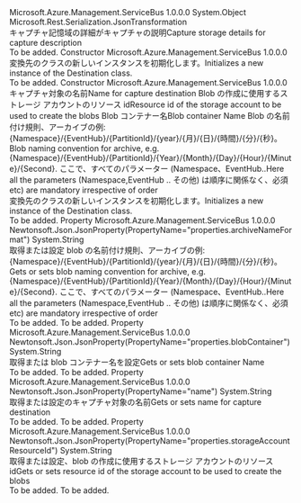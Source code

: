<Type Name="Destination" FullName="Microsoft.Azure.Management.ServiceBus.Models.Destination">
  <TypeSignature Language="C#" Value="public class Destination" />
  <TypeSignature Language="ILAsm" Value=".class public auto ansi beforefieldinit Destination extends System.Object" />
  <TypeSignature Language="DocId" Value="T:Microsoft.Azure.Management.ServiceBus.Models.Destination" />
  <TypeSignature Language="VB.NET" Value="Public Class Destination" />
  <TypeSignature Language="F#" Value="type Destination = class" />
  <AssemblyInfo>
    <AssemblyName>Microsoft.Azure.Management.ServiceBus</AssemblyName>
    <AssemblyVersion>1.0.0.0</AssemblyVersion>
  </AssemblyInfo>
  <Base>
    <BaseTypeName>System.Object</BaseTypeName>
  </Base>
  <Interfaces />
  <Attributes>
    <Attribute>
      <AttributeName>Microsoft.Rest.Serialization.JsonTransformation</AttributeName>
    </Attribute>
  </Attributes>
  <Docs>
    <summary>
            <span data-ttu-id="a1f07-101">キャプチャ記憶域の詳細がキャプチャの説明</span><span class="sxs-lookup"><span data-stu-id="a1f07-101">Capture storage details for capture description</span></span>
            </summary>
    <remarks>To be added.</remarks>
  </Docs>
  <Members>
    <Member MemberName=".ctor">
      <MemberSignature Language="C#" Value="public Destination ();" />
      <MemberSignature Language="ILAsm" Value=".method public hidebysig specialname rtspecialname instance void .ctor() cil managed" />
      <MemberSignature Language="DocId" Value="M:Microsoft.Azure.Management.ServiceBus.Models.Destination.#ctor" />
      <MemberSignature Language="VB.NET" Value="Public Sub New ()" />
      <MemberType>Constructor</MemberType>
      <AssemblyInfo>
        <AssemblyName>Microsoft.Azure.Management.ServiceBus</AssemblyName>
        <AssemblyVersion>1.0.0.0</AssemblyVersion>
      </AssemblyInfo>
      <Parameters />
      <Docs>
        <summary>
            <span data-ttu-id="a1f07-102">変換先のクラスの新しいインスタンスを初期化します。</span><span class="sxs-lookup"><span data-stu-id="a1f07-102">Initializes a new instance of the Destination class.</span></span>
            </summary>
        <remarks>To be added.</remarks>
      </Docs>
    </Member>
    <Member MemberName=".ctor">
      <MemberSignature Language="C#" Value="public Destination (string name = null, string storageAccountResourceId = null, string blobContainer = null, string archiveNameFormat = null);" />
      <MemberSignature Language="ILAsm" Value=".method public hidebysig specialname rtspecialname instance void .ctor(string name, string storageAccountResourceId, string blobContainer, string archiveNameFormat) cil managed" />
      <MemberSignature Language="DocId" Value="M:Microsoft.Azure.Management.ServiceBus.Models.Destination.#ctor(System.String,System.String,System.String,System.String)" />
      <MemberSignature Language="VB.NET" Value="Public Sub New (Optional name As String = null, Optional storageAccountResourceId As String = null, Optional blobContainer As String = null, Optional archiveNameFormat As String = null)" />
      <MemberSignature Language="F#" Value="new Microsoft.Azure.Management.ServiceBus.Models.Destination : string * string * string * string -&gt; Microsoft.Azure.Management.ServiceBus.Models.Destination" Usage="new Microsoft.Azure.Management.ServiceBus.Models.Destination (name, storageAccountResourceId, blobContainer, archiveNameFormat)" />
      <MemberType>Constructor</MemberType>
      <AssemblyInfo>
        <AssemblyName>Microsoft.Azure.Management.ServiceBus</AssemblyName>
        <AssemblyVersion>1.0.0.0</AssemblyVersion>
      </AssemblyInfo>
      <Parameters>
        <Parameter Name="name" Type="System.String" />
        <Parameter Name="storageAccountResourceId" Type="System.String" />
        <Parameter Name="blobContainer" Type="System.String" />
        <Parameter Name="archiveNameFormat" Type="System.String" />
      </Parameters>
      <Docs>
        <param name="name"><span data-ttu-id="a1f07-103">キャプチャ対象の名前</span><span class="sxs-lookup"><span data-stu-id="a1f07-103">Name for capture destination</span></span></param>
        <param name="storageAccountResourceId"><span data-ttu-id="a1f07-104">Blob の作成に使用するストレージ アカウントのリソース id</span><span class="sxs-lookup"><span data-stu-id="a1f07-104">Resource id of the storage account to be used to create the blobs</span></span></param>
        <param name="blobContainer"><span data-ttu-id="a1f07-105">Blob コンテナー名</span><span class="sxs-lookup"><span data-stu-id="a1f07-105">Blob container Name</span></span></param>
        <param name="archiveNameFormat"><span data-ttu-id="a1f07-106">Blob の名前付け規則、アーカイブの例: {Namespace}/{EventHub}/{PartitionId}/{year}/{月}/{日}/{時間}/{分}/{秒}。</span><span class="sxs-lookup"><span data-stu-id="a1f07-106">Blob naming convention for archive, e.g. {Namespace}/{EventHub}/{PartitionId}/{Year}/{Month}/{Day}/{Hour}/{Minute}/{Second}.</span></span>
            <span data-ttu-id="a1f07-107">ここで、すべてのパラメーター (Namespace、EventHub..</span><span class="sxs-lookup"><span data-stu-id="a1f07-107">Here all the parameters (Namespace,EventHub ..</span></span> <span data-ttu-id="a1f07-108">その他) は順序に関係なく、必須</span><span class="sxs-lookup"><span data-stu-id="a1f07-108">etc) are mandatory irrespective of order</span></span></param>
        <summary>
            <span data-ttu-id="a1f07-109">変換先のクラスの新しいインスタンスを初期化します。</span><span class="sxs-lookup"><span data-stu-id="a1f07-109">Initializes a new instance of the Destination class.</span></span>
            </summary>
        <remarks>To be added.</remarks>
      </Docs>
    </Member>
    <Member MemberName="ArchiveNameFormat">
      <MemberSignature Language="C#" Value="public string ArchiveNameFormat { get; set; }" />
      <MemberSignature Language="ILAsm" Value=".property instance string ArchiveNameFormat" />
      <MemberSignature Language="DocId" Value="P:Microsoft.Azure.Management.ServiceBus.Models.Destination.ArchiveNameFormat" />
      <MemberSignature Language="VB.NET" Value="Public Property ArchiveNameFormat As String" />
      <MemberSignature Language="F#" Value="member this.ArchiveNameFormat : string with get, set" Usage="Microsoft.Azure.Management.ServiceBus.Models.Destination.ArchiveNameFormat" />
      <MemberType>Property</MemberType>
      <AssemblyInfo>
        <AssemblyName>Microsoft.Azure.Management.ServiceBus</AssemblyName>
        <AssemblyVersion>1.0.0.0</AssemblyVersion>
      </AssemblyInfo>
      <Attributes>
        <Attribute>
          <AttributeName>Newtonsoft.Json.JsonProperty(PropertyName="properties.archiveNameFormat")</AttributeName>
        </Attribute>
      </Attributes>
      <ReturnValue>
        <ReturnType>System.String</ReturnType>
      </ReturnValue>
      <Docs>
        <summary>
            <span data-ttu-id="a1f07-110">取得または設定 blob の名前付け規則、アーカイブの例: {Namespace}/{EventHub}/{PartitionId}/{year}/{月}/{日}/{時間}/{分}/{秒}。</span><span class="sxs-lookup"><span data-stu-id="a1f07-110">Gets or sets blob naming convention for archive, e.g. {Namespace}/{EventHub}/{PartitionId}/{Year}/{Month}/{Day}/{Hour}/{Minute}/{Second}.</span></span>
            <span data-ttu-id="a1f07-111">ここで、すべてのパラメーター (Namespace、EventHub..</span><span class="sxs-lookup"><span data-stu-id="a1f07-111">Here all the parameters (Namespace,EventHub ..</span></span> <span data-ttu-id="a1f07-112">その他) は順序に関係なく、必須</span><span class="sxs-lookup"><span data-stu-id="a1f07-112">etc) are mandatory irrespective of order</span></span>
            </summary>
        <value>To be added.</value>
        <remarks>To be added.</remarks>
      </Docs>
    </Member>
    <Member MemberName="BlobContainer">
      <MemberSignature Language="C#" Value="public string BlobContainer { get; set; }" />
      <MemberSignature Language="ILAsm" Value=".property instance string BlobContainer" />
      <MemberSignature Language="DocId" Value="P:Microsoft.Azure.Management.ServiceBus.Models.Destination.BlobContainer" />
      <MemberSignature Language="VB.NET" Value="Public Property BlobContainer As String" />
      <MemberSignature Language="F#" Value="member this.BlobContainer : string with get, set" Usage="Microsoft.Azure.Management.ServiceBus.Models.Destination.BlobContainer" />
      <MemberType>Property</MemberType>
      <AssemblyInfo>
        <AssemblyName>Microsoft.Azure.Management.ServiceBus</AssemblyName>
        <AssemblyVersion>1.0.0.0</AssemblyVersion>
      </AssemblyInfo>
      <Attributes>
        <Attribute>
          <AttributeName>Newtonsoft.Json.JsonProperty(PropertyName="properties.blobContainer")</AttributeName>
        </Attribute>
      </Attributes>
      <ReturnValue>
        <ReturnType>System.String</ReturnType>
      </ReturnValue>
      <Docs>
        <summary>
            <span data-ttu-id="a1f07-113">取得または blob コンテナー名を設定</span><span class="sxs-lookup"><span data-stu-id="a1f07-113">Gets or sets blob container Name</span></span>
            </summary>
        <value>To be added.</value>
        <remarks>To be added.</remarks>
      </Docs>
    </Member>
    <Member MemberName="Name">
      <MemberSignature Language="C#" Value="public string Name { get; set; }" />
      <MemberSignature Language="ILAsm" Value=".property instance string Name" />
      <MemberSignature Language="DocId" Value="P:Microsoft.Azure.Management.ServiceBus.Models.Destination.Name" />
      <MemberSignature Language="VB.NET" Value="Public Property Name As String" />
      <MemberSignature Language="F#" Value="member this.Name : string with get, set" Usage="Microsoft.Azure.Management.ServiceBus.Models.Destination.Name" />
      <MemberType>Property</MemberType>
      <AssemblyInfo>
        <AssemblyName>Microsoft.Azure.Management.ServiceBus</AssemblyName>
        <AssemblyVersion>1.0.0.0</AssemblyVersion>
      </AssemblyInfo>
      <Attributes>
        <Attribute>
          <AttributeName>Newtonsoft.Json.JsonProperty(PropertyName="name")</AttributeName>
        </Attribute>
      </Attributes>
      <ReturnValue>
        <ReturnType>System.String</ReturnType>
      </ReturnValue>
      <Docs>
        <summary>
            <span data-ttu-id="a1f07-114">取得または設定のキャプチャ対象の名前</span><span class="sxs-lookup"><span data-stu-id="a1f07-114">Gets or sets name for capture destination</span></span>
            </summary>
        <value>To be added.</value>
        <remarks>To be added.</remarks>
      </Docs>
    </Member>
    <Member MemberName="StorageAccountResourceId">
      <MemberSignature Language="C#" Value="public string StorageAccountResourceId { get; set; }" />
      <MemberSignature Language="ILAsm" Value=".property instance string StorageAccountResourceId" />
      <MemberSignature Language="DocId" Value="P:Microsoft.Azure.Management.ServiceBus.Models.Destination.StorageAccountResourceId" />
      <MemberSignature Language="VB.NET" Value="Public Property StorageAccountResourceId As String" />
      <MemberSignature Language="F#" Value="member this.StorageAccountResourceId : string with get, set" Usage="Microsoft.Azure.Management.ServiceBus.Models.Destination.StorageAccountResourceId" />
      <MemberType>Property</MemberType>
      <AssemblyInfo>
        <AssemblyName>Microsoft.Azure.Management.ServiceBus</AssemblyName>
        <AssemblyVersion>1.0.0.0</AssemblyVersion>
      </AssemblyInfo>
      <Attributes>
        <Attribute>
          <AttributeName>Newtonsoft.Json.JsonProperty(PropertyName="properties.storageAccountResourceId")</AttributeName>
        </Attribute>
      </Attributes>
      <ReturnValue>
        <ReturnType>System.String</ReturnType>
      </ReturnValue>
      <Docs>
        <summary>
            <span data-ttu-id="a1f07-115">取得または設定、blob の作成に使用するストレージ アカウントのリソース id</span><span class="sxs-lookup"><span data-stu-id="a1f07-115">Gets or sets resource id of the storage account to be used to create the blobs</span></span>
            </summary>
        <value>To be added.</value>
        <remarks>To be added.</remarks>
      </Docs>
    </Member>
  </Members>
</Type>